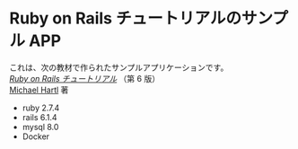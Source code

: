 # Ruby on Rails チュートリアルのサンプル APP

これは、次の教材で作られたサンプルアプリケーションです。  
[_Ruby on Rails チュートリアル_](https://railstutorial.jp/)
（第 6 版）  
[Michael Hartl](https://www.michaelhartl.com/) 著

- ruby 2.7.4
- rails 6.1.4
- mysql 8.0
- Docker

